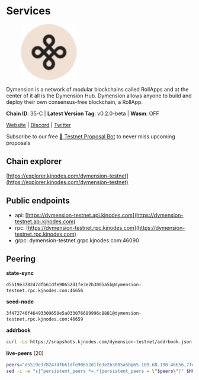 # Services

<figure><img src="https://raw.githubusercontent.com/kj89/cosmos-images/main/logos/dymension.png" width="150" alt=""><figcaption></figcaption></figure>

Dymension is a network of modular blockchains called RollApps  and at the center of it all is the Dymension Hub. Dymension  allows anyone to build and deploy their own consensus-free blockchain, a RollApp.

**Chain ID**: 35-C | **Latest Version Tag**: v0.2.0-beta | **Wasm**: OFF

[Website](https://dymension.xyz/) | [Discord](https://discord.gg/dymension) | [Twitter](https://twitter.com/dymensionXYZ)



Subscribe to our free [🤖 Testnet Proposal Bot](https://t.me/kjnodes_testnet_proposal_bot) to never miss upcoming proposals


## Chain explorer
[https://explorer.kjnodes.com/dymension-testnet](https://explorer.kjnodes.com/dymension-testnet)

## Public endpoints

* api: [https://dymension-testnet.api.kjnodes.com](https://dymension-testnet.api.kjnodes.com)
* rpc: [https://dymension-testnet.rpc.kjnodes.com](https://dymension-testnet.rpc.kjnodes.com)
* grpc: dymension-testnet.grpc.kjnodes.com:46090

## Peering

**state-sync**

```text
d5519e378247dfb61dfe90652d1fe3e2b3005a5b@dymension-testnet.rpc.kjnodes.com:46656
```

**seed-node**

```text
3f472746f46493309650e5a033076689996c8881@dymension-testnet.rpc.kjnodes.com:46659
```

**addrbook**
```bash
curl -Ls https://snapshots.kjnodes.com/dymension-testnet/addrbook.json > $HOME/.dymension/config/addrbook.json
```

**live-peers** (20)
```bash
peers="d5519e378247dfb61dfe90652d1fe3e2b3005a5b@65.109.68.190:46656,7fc44e2651006fb2ddb4a56132e738da2845715f@65.108.6.45:61256,77c42c2b2702437981976f7a648c26cd37911f7b@65.108.9.230:46656,77791ee9b1eb56682335c451c296f450ee649c01@44.209.89.17:26656,39794289e20cf80eba0a720eed58e7097e5686c1@136.243.103.53:46656,d8b1bcfc123e63b24d0ebf86ab674a0fc5cb3b06@51.159.97.212:26656,c1008d2d05c56254e95d19ab7e9fe459dad2de3d@159.223.57.238:26656,26dc1602cfb6fac8a58ea621cc859403fb100b04@178.44.116.188:36656,877f82353e8cd6e2586ea37a6d16064eae081a74@192.95.30.128:31656,c36184fec2fb60bf7be775390c1cd6619c0201ef@209.126.81.240:26656,eb524a9ed0e080ec4fa9a21df3f5f56e94e0e811@51.89.7.235:26652,6ebe5856a7617cb9309a923a3935687903d2607d@141.95.97.28:15256,747d05bfe9f3e0c2e0462ac351c577699e1d9b8c@207.244.244.194:26656,3c937029e41e3f7b92b8b87d787be0ddc2a3f13c@70.34.214.236:26656,55f233c7c4bea21a47d266921ca5fce657f3adf7@168.119.240.200:26656,4c25618c9465c0aaea91d936be446d5db04be3d1@195.201.237.185:46656,a85420b25181bdb9b3a38741c48dafd5fb3b922f@209.34.206.42:26656,88e09de4c713ecb3497f39f6e6c599aea7a10750@65.109.38.111:20556,a9444e3bca5023eaaa6b670258bedfa8dcbaf7cf@116.202.170.159:24256,1ed89bd1d280c4c6eb7d9134bb238d97fbb3f4b2@88.99.104.180:36656"
sed -i -e "s|^persistent_peers *=.*|persistent_peers = \"$peers\"|" $HOME/.dymension/config/config.toml
```
